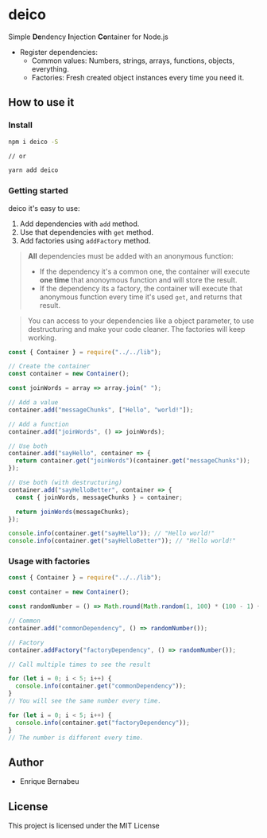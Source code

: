 # deico

Simple **De**ndency **I**njection **Co**ntainer for Node.js

- Register dependencies:
  - Common values: Numbers, strings, arrays, functions, objects, everything.
  - Factories: Fresh created object instances every time you need it.

## How to use it

### Install

```bash
npm i deico -S

// or

yarn add deico
```

### Getting started

deico it's easy to use:

1. Add dependencies with `add` method.
2. Use that dependencies with `get` method.
3. Add factories using `addFactory` method.

> **All** dependencies must be added with an anonymous function:
>
> - If the dependency it's a common one, the container will execute **one time** that anonoymous function and will store the result.
> - If the dependency its a factory, the container will execute that anonymous function every time it's used `get`, and returns that result.

> You can access to your dependencies like a object parameter, to use destructuring and make your code cleaner. The factories will keep working.

```js
const { Container } = require("../../lib");

// Create the container
const container = new Container();

const joinWords = array => array.join(" ");

// Add a value
container.add("messageChunks", ["Hello", "world!"]);

// Add a function
container.add("joinWords", () => joinWords);

// Use both
container.add("sayHello", container => {
  return container.get("joinWords")(container.get("messageChunks"));
});

// Use both (with destructuring)
container.add("sayHelloBetter", container => {
  const { joinWords, messageChunks } = container;

  return joinWords(messageChunks);
});

console.info(container.get("sayHello")); // "Hello world!"
console.info(container.get("sayHelloBetter")); // "Hello world!"
```

### Usage with factories

```js
const { Container } = require("../../lib");

const container = new Container();

const randomNumber = () => Math.round(Math.random(1, 100) * (100 - 1) + 1);

// Common
container.add("commonDependency", () => randomNumber());

// Factory
container.addFactory("factoryDependency", () => randomNumber());

// Call multiple times to see the result

for (let i = 0; i < 5; i++) {
  console.info(container.get("commonDependency"));
}
// You will see the same number every time.

for (let i = 0; i < 5; i++) {
  console.info(container.get("factoryDependency"));
}
// The number is different every time.
```

## Author

- Enrique Bernabeu

## License

This project is licensed under the MIT License
